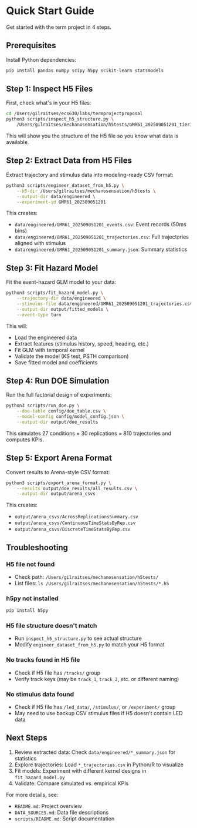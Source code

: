 # Quick Start Guide

Get started with the term project in 4 steps.

## Prerequisites

Install Python dependencies:
```bash
pip install pandas numpy scipy h5py scikit-learn statsmodels
```

## Step 1: Inspect H5 Files

First, check what's in your H5 files:

```bash
cd /Users/gilraitses/ecs630/labs/termprojectproposal
python3 scripts/inspect_h5_structure.py \
    /Users/gilraitses/mechanosensation/h5tests/GMR61_202509051201_tier1\ 1.h5
```

This will show you the structure of the H5 file so you know what data is available.

## Step 2: Extract Data from H5 Files

Extract trajectory and stimulus data into modeling-ready CSV format:

```bash
python3 scripts/engineer_dataset_from_h5.py \
    --h5-dir /Users/gilraitses/mechanosensation/h5tests \
    --output-dir data/engineered \
    --experiment-id GMR61_202509051201
```

This creates:
- `data/engineered/GMR61_202509051201_events.csv`: Event records (50ms bins)
- `data/engineered/GMR61_202509051201_trajectories.csv`: Full trajectories aligned with stimulus
- `data/engineered/GMR61_202509051201_summary.json`: Summary statistics

## Step 3: Fit Hazard Model

Fit the event-hazard GLM model to your data:

```bash
python3 scripts/fit_hazard_model.py \
    --trajectory-dir data/engineered \
    --stimulus-file data/engineered/GMR61_202509051201_trajectories.csv \
    --output-dir output/fitted_models \
    --event-type turn
```

This will:
- Load the engineered data
- Extract features (stimulus history, speed, heading, etc.)
- Fit GLM with temporal kernel
- Validate the model (KS test, PSTH comparison)
- Save fitted model and coefficients

## Step 4: Run DOE Simulation

Run the full factorial design of experiments:

```bash
python3 scripts/run_doe.py \
    --doe-table config/doe_table.csv \
    --model-config config/model_config.json \
    --output-dir output/doe_results
```

This simulates 27 conditions × 30 replications = 810 trajectories and computes KPIs.

## Step 5: Export Arena Format

Convert results to Arena-style CSV format:

```bash
python3 scripts/export_arena_format.py \
    --results output/doe_results/all_results.csv \
    --output-dir output/arena_csvs
```

This creates:
- `output/arena_csvs/AcrossReplicationsSummary.csv`
- `output/arena_csvs/ContinuousTimeStatsByRep.csv`
- `output/arena_csvs/DiscreteTimeStatsByRep.csv`

## Troubleshooting

### H5 file not found
- Check path: `/Users/gilraitses/mechanosensation/h5tests/`
- List files: `ls /Users/gilraitses/mechanosensation/h5tests/*.h5`

### h5py not installed
```bash
pip install h5py
```

### H5 file structure doesn't match
- Run `inspect_h5_structure.py` to see actual structure
- Modify `engineer_dataset_from_h5.py` to match your H5 format

### No tracks found in H5 file
- Check if H5 file has `/tracks/` group
- Verify track keys (may be `track_1`, `track_2`, etc. or different naming)

### No stimulus data found
- Check if H5 file has `/led_data/`, `/stimulus/`, or `/experiment/` group
- May need to use backup CSV stimulus files if H5 doesn't contain LED data

## Next Steps

1. Review extracted data: Check `data/engineered/*_summary.json` for statistics
2. Explore trajectories: Load `*_trajectories.csv` in Python/R to visualize
3. Fit models: Experiment with different kernel designs in `fit_hazard_model.py`
4. Validate: Compare simulated vs. empirical KPIs

For more details, see:
- `README.md`: Project overview
- `DATA_SOURCES.md`: Data file descriptions
- `scripts/README.md`: Script documentation

